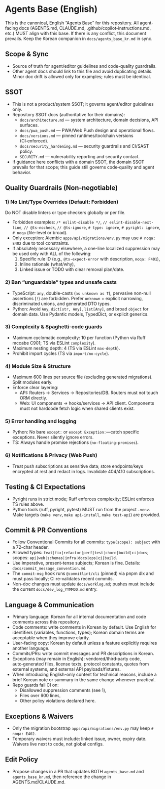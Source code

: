 # Agents Base (English)

This is the canonical, English “Agents Base” for this repository. All agent-facing docs (AGENTS.md, CLAUDE.md, .github/copilot-instructions.md, etc.) MUST align with this base. If there is any conflict, this document prevails. Keep the Korean companion in `docs/agents_base_kr.md` in sync.

## Scope & Sync
- Source of truth for agent/editor guidelines and code-quality guardrails.
- Other agent docs should link to this file and avoid duplicating details. Minor doc drift is allowed only for examples; rules must be identical.

## SSOT
- This is not a product/system SSOT; it governs agent/editor guidelines only.
- Repository SSOT docs (authoritative for their domains):
  - `docs/architecture.md` — system architecture, domain decisions, API surfaces.
  - `docs/pwa_push.md` — PWA/Web Push design and operational flows.
  - `docs/versions.md` — pinned runtimes/toolchain versions (CI‑enforced).
  - `docs/security_hardening.md` — security guardrails and CI/SAST policy.
  - `SECURITY.md` — vulnerability reporting and security contact.
- If guidance here conflicts with a domain SSOT, the domain SSOT prevails for that scope; this guide still governs code‑quality and agent behavior.

## Quality Guardrails (Non‑negotiable)

### 1) No Lint/Type Overrides (Default: Forbidden)
Do NOT disable linters or type checkers globally or per file.
- Forbidden examples: `/* eslint-disable */`, `// eslint-disable-next-line`, `// @ts-nocheck`, `// @ts-ignore`, `# type: ignore`, `# pyright: ignore`, `# noqa` (file-level or broad).
- Only exception: Alembic `apps/api/migrations/env.py` may use `# noqa: E402` due to tool constraints.
- If absolutely necessary elsewhere, a one-line localized suppression may be used only with ALL of the following:
  1) Specific rule ID (e.g., `@ts-expect-error` with description, `noqa: F401`),
  2) Inline rationale (what/why),
  3) Linked issue or TODO with clear removal plan/date.

### 2) Ban “unguardable” types and unsafe casts
- TypeScript: `any`, double-casts (`as unknown as T`), pervasive non-null assertions (`!`) are forbidden. Prefer `unknown` + explicit narrowing, discriminated unions, and generated DTO types.
- Python: Avoid `Any`, `dict[str, Any]`, `list[Any]`, and broad `object` for domain data. Use Pydantic models, TypedDict, or explicit generics.

### 3) Complexity & Spaghetti-code guards
- Maximum cyclomatic complexity: 10 per function (Python via Ruff mccabe C901; TS via ESLint `complexity`).
- Maximum nesting depth: 4 (TS via ESLint `max-depth`).
- Prohibit import cycles (TS via `import/no-cycle`).

### 4) Module Size & Structure
- Maximum 600 lines per source file (excluding generated migrations). Split modules early.
- Enforce clear layering:
  - API: Routers → Services → Repositories/DB. Routers must not touch ORM directly.
  - Web: UI components → hooks/services → API client. Components must not hardcode fetch logic when shared clients exist.

### 5) Error handling and logging
- Python: No bare `except:` or `except Exception:`—catch specific exceptions. Never silently ignore errors.
- TS: Always handle promise rejections (`no-floating-promises`).

### 6) Notifications & Privacy (Web Push)
- Treat push subscriptions as sensitive data; store endpoints/keys encrypted at rest and redact in logs. Invalidate 404/410 subscriptions.

## Testing & CI Expectations
- Pyright runs in strict mode; Ruff enforces complexity; ESLint enforces TS rules above.
- Python tools (ruff, pyright, pytest) MUST run from the project `.venv`. Make targets (`make venv`, `make api-install`, `make test-api`) are provided.

## Commit & PR Conventions
- Follow Conventional Commits for all commits: `type(scope): subject` with a 72-char header.
- Allowed types: `feat|fix|refactor|perf|test|chore|build|ci|docs`; scopes: `api|web|schemas|infra|docs|ops|ci|build`.
- Use imperative, present-tense subjects; Korean is fine. Details: `docs/commit_message_convention.md`.
- The `commit-msg` hook runs `@commitlint/cli` (pinned) via pnpm dlx and must pass locally; CI re-validates recent commits.
- Non-doc changes must update `docs/worklog.md`; pushes must include the current `docs/dev_log_YYMMDD.md` entry.

## Language & Communication
- Primary language: Korean for all internal documentation and code comments across this repository.
- Code comments: write comments in Korean by default. Use English for identifiers (variables, functions, types); Korean domain terms are acceptable when they improve clarity.
- User-facing copy: Korean by default unless a feature explicitly requires another language.
- Commits/PRs: write commit messages and PR descriptions in Korean.
- Exceptions (may remain in English): vendored/third‑party code, auto‑generated files, license texts, protocol constants, quotes from external systems, and external API payloads/fixtures.
- When introducing English-only content for technical reasons, include a brief Korean note or summary in the same change whenever practical.
- Repo guards fail CI on:
  - Disallowed suppression comments (see 1),
  - Files over 600 lines,
  - Other policy violations declared here.

## Exceptions & Waivers
- Only the migration bootstrap `apps/api/migrations/env.py` may keep `# noqa: E402`.
- Temporary waivers must include: linked issue, owner, expiry date. Waivers live next to code, not global configs.

## Edit Policy
- Propose changes in a PR that updates BOTH `agents_base.md` and `agents_base_kr.md`, then reference the change in AGENTS.md/CLAUDE.md.
